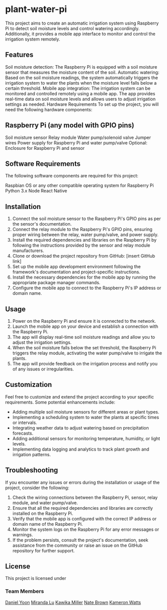 # plant-water-pi

This project aims to create an automatic irrigation system using Raspberry Pi to detect soil moisture levels and control watering accordingly. Additionally, it provides a mobile app interface to monitor and control the irrigation system remotely.

## Features
Soil moisture detection: The Raspberry Pi is equipped with a soil moisture sensor that measures the moisture content of the soil.
Automatic watering: Based on the soil moisture readings, the system automatically triggers the irrigation system to water the plants when the moisture level falls below a certain threshold.
Mobile app integration: The irrigation system can be monitored and controlled remotely using a mobile app. The app provides real-time data on soil moisture levels and allows users to adjust irrigation settings as needed.
Hardware Requirements
To set up the project, you will need the following hardware components:

## Raspberry Pi (any model with GPIO pins)
Soil moisture sensor
Relay module
Water pump/solenoid valve
Jumper wires
Power supply for Raspberry Pi and water pump/valve
Optional: Enclosure for Raspberry Pi and sensor

## Software Requirements
The following software components are required for this project:

Raspbian OS or any other compatible operating system for Raspberry Pi
Python 3.x
Node
React Native

## Installation

1. Connect the soil moisture sensor to the Raspberry Pi's GPIO pins as per the sensor's documentation.
2. Connect the relay module to the Raspberry Pi's GPIO pins, ensuring proper wiring between the relay, water pump/valve, and power supply.
3. Install the required dependencies and libraries on the Raspberry Pi by following the instructions provided by the sensor and relay module manufacturers.
4. Clone or download the project repository from GitHub: [insert GitHub link]
5. Set up the mobile app development environment following the framework's documentation and project-specific instructions.
6. Install the necessary dependencies for the mobile app by running the appropriate package manager commands.
7. Configure the mobile app to connect to the Raspberry Pi's IP address or domain name.

## Usage

1. Power on the Raspberry Pi and ensure it is connected to the network.
2. Launch the mobile app on your device and establish a connection with the Raspberry Pi.
3. The app will display real-time soil moisture readings and allow you to adjust the irrigation settings.
4. When the soil moisture falls below the set threshold, the Raspberry Pi triggers the relay module, activating the water pump/valve to irrigate the plants.
5. The app will provide feedback on the irrigation process and notify you of any issues or irregularities.

## Customization

Feel free to customize and extend the project according to your specific requirements. Some potential enhancements include:

- Adding multiple soil moisture sensors for different areas or plant types.
- Implementing a scheduling system to water the plants at specific times or intervals.
- Integrating weather data to adjust watering based on precipitation forecasts.
- Adding additional sensors for monitoring temperature, humidity, or light levels.
- Implementing data logging and analytics to track plant growth and irrigation patterns.

## Troubleshooting

If you encounter any issues or errors during the installation or usage of the project, consider the following:

1. Check the wiring connections between the Raspberry Pi, sensor, relay module, and water pump/valve.
2. Ensure that all the required dependencies and libraries are correctly installed on the Raspberry Pi.
3. Verify that the mobile app is configured with the correct IP address or domain name of the Raspberry Pi.
4. Monitor the system logs on the Raspberry Pi for any error messages or warnings.
5. If the problem persists, consult the project's documentation, seek assistance from the community or raise an issue on the GitHub repository for further support.

## License
This project is licensed under

### Team Members

[Daniel Yoon](https://www.linkedin.com/in/dansyoon/)
[Miranda Lu](https://www.linkedin.com/in/mirandalu2022/)
[Kawika Miller](https://www.linkedin.com/in/kawikamiller/)
[Nate Brown](https://www.linkedin.com/in/nate-brown-dev/)
[Kameron Watts](https://www.linkedin.com/in/kamwatts/)
